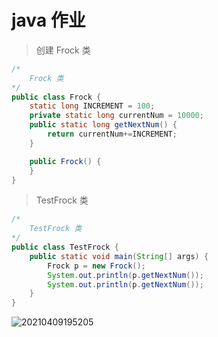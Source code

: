 # java 作业

> 创建 Frock 类



```java
/*
	Frock 类
*/
public class Frock {
	static long INCREMENT = 100;
	private static long currentNum = 10000;
	public static long getNextNum() {
		return currentNum+=INCREMENT;
	}

	public Frock() {
	}
}
```
> TestFrock 类
```java
/*
	TestFrock 类
*/
public class TestFrock {
	public static void main(String[] args) {
		Frock p = new Frock();
		System.out.println(p.getNextNum());
		System.out.println(p.getNextNum());
	}
}

```
![20210409195205](https://i.loli.net/2021/04/09/xDYrupBqCmRdn5y.png)
